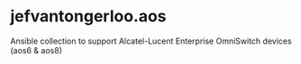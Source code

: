# jefvantongerloo.aos
Ansible collection to support Alcatel-Lucent Enterprise OmniSwitch devices (aos6 &amp; aos8)
